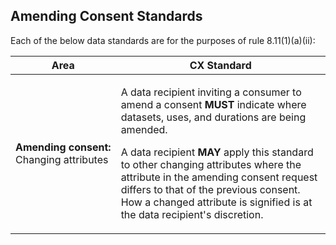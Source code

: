 <h2 id="consumer-experience_amending-consent-standards">Amending Consent Standards</h2>



Each of the below data standards are for the purposes of rule 8.11(1)(a)(ii):

|Area|CX Standard|
|-------------------|------------------------------|
|**<span style="white-space: nowrap;">Amending consent:</span>**<br>Changing attributes | <p>A data recipient inviting a consumer to amend a consent **MUST** indicate where datasets, uses, and durations are being amended.</p><p>A data recipient **MAY** apply this standard to other changing attributes where the attribute in the amending consent request differs to that of the previous consent. How a changed attribute is signified is at the data recipient's discretion.</p> |
